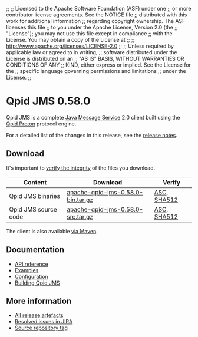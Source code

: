 ;;
;; Licensed to the Apache Software Foundation (ASF) under one
;; or more contributor license agreements.  See the NOTICE file
;; distributed with this work for additional information
;; regarding copyright ownership.  The ASF licenses this file
;; to you under the Apache License, Version 2.0 (the
;; "License"); you may not use this file except in compliance
;; with the License.  You may obtain a copy of the License at
;;
;;   http://www.apache.org/licenses/LICENSE-2.0
;;
;; Unless required by applicable law or agreed to in writing,
;; software distributed under the License is distributed on an
;; "AS IS" BASIS, WITHOUT WARRANTIES OR CONDITIONS OF ANY
;; KIND, either express or implied.  See the License for the
;; specific language governing permissions and limitations
;; under the License.
;;

# Qpid JMS 0.58.0

Qpid JMS is a complete [Java Message Service][jms] 2.0 client built
using the [Qpid Proton]({{site_url}}/proton/index.html) protocol engine.

For a detailed list of the changes in this release, see the [release
notes](release-notes.html).

[jms]: http://en.wikipedia.org/wiki/Java_Message_Service

## Download

It's important to [verify the
integrity]({{site_url}}/download.html#verify-what-you-download) of the
files you download.

| Content | Download | Verify |
|---------|----------|--------|
| Qpid JMS binaries | [apache-qpid-jms-0.58.0-bin.tar.gz](http://archive.apache.org/dist/qpid/jms/0.58.0/apache-qpid-jms-0.58.0-bin.tar.gz) | [ASC](https://archive.apache.org/dist/qpid/jms/0.58.0/apache-qpid-jms-0.58.0-bin.tar.gz.asc), [SHA512](https://archive.apache.org/dist/qpid/jms/0.58.0/apache-qpid-jms-0.58.0-bin.tar.gz.sha512) |
| Qpid JMS source code | [apache-qpid-jms-0.58.0-src.tar.gz](http://archive.apache.org/dist/qpid/jms/0.58.0/apache-qpid-jms-0.58.0-src.tar.gz) | [ASC](https://archive.apache.org/dist/qpid/jms/0.58.0/apache-qpid-jms-0.58.0-src.tar.gz.asc), [SHA512](https://archive.apache.org/dist/qpid/jms/0.58.0/apache-qpid-jms-0.58.0-src.tar.gz.sha512) |

The client is also available [via Maven]({{site_url}}/maven.html).

## Documentation


<div class="two-column" markdown="1">

 - [API reference](http://docs.oracle.com/javaee/7/api/javax/jms/package-summary.html)
 - [Examples](https://github.com/apache/qpid-jms/tree/0.58.0/qpid-jms-examples)
 - [Configuration](docs/index.html)
 - [Building Qpid JMS](building.html)

</div>


## More information

 - [All release artefacts](http://archive.apache.org/dist/qpid/jms/0.58.0)
 - [Resolved issues in JIRA](https://issues.apache.org/jira/issues/?jql=project+%3D+QPIDJMS+AND+fixVersion+%3D+%270.58.0%27+AND+resolution+%3D+%27fixed%27+ORDER+BY+priority+DESC)
 - [Source repository tag](https://gitbox.apache.org/repos/asf/qpid-jms.git/tree/refs/tags/0.58.0)

<script type="text/javascript">
  _deferredFunctions.push(function() {
      if ("0.58.0" === "{{current_jms_release}}") {
          _modifyCurrentReleaseLinks();
      }
  });
</script>